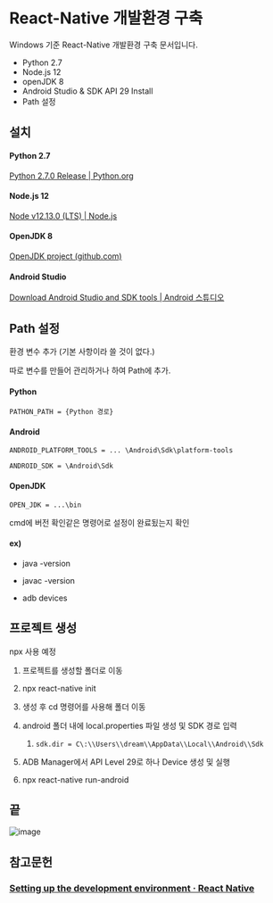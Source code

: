 # React-Native 개발환경 구축

Windows 기준 React-Native 개발환경 구축 문서입니다.

- Python 2.7
- Node.js 12
- openJDK 8
- Android Studio & SDK API 29 Install
- Path 설정



## 설치

#### Python 2.7

[Python 2.7.0 Release | Python.org](https://www.python.org/download/releases/2.7/)

#### Node.js 12

[Node v12.13.0 (LTS) | Node.js](https://nodejs.org/en/blog/release/v12.13.0/)

#### OpenJDK 8

[OpenJDK project (github.com)](https://github.com/ojdkbuild/ojdkbuild)

#### Android Studio

[Download Android Studio and SDK tools  | Android 스튜디오](https://developer.android.com/studio)



## Path 설정

환경 변수 추가 (기본 사항이라 쓸 것이 없다.)

따로 변수를 만들어 관리하거나 하여 Path에 추가.

#### Python

```
PATHON_PATH = {Python 경로}
```

#### Android

```
ANDROID_PLATFORM_TOOLS = ... \Android\Sdk\platform-tools
```

```
ANDROID_SDK = \Android\Sdk
```

#### OpenJDK

```
OPEN_JDK = ...\bin
```



cmd에 버전 확인같은 명령어로 설정이 완료됬는지 확인

#### ex)

- java -version

- javac -version 
- adb devices



## 프로젝트 생성

npx 사용 예정

1. 프로젝트를 생성할 폴더로 이동

2. npx react-native init <Project Name>

3. 생성 후 cd 명령어를 사용해 폴더 이동

4. android 폴더 내에 local.properties 파일 생성 및 SDK 경로 입력

   1. ```
      sdk.dir = C\:\\Users\\dream\\AppData\\Local\\Android\\Sdk
      ```

5. ADB Manager에서 API Level 29로 하나 Device 생성 및 실행

6. npx react-native run-android



## 끝

![image](https://user-images.githubusercontent.com/22608825/103620454-d7c9e480-4f76-11eb-94e6-68daf278603c.png)

## 참고문헌

### [Setting up the development environment · React Native](https://reactnative.dev/docs/environment-setup)